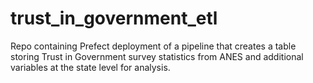 # trust_in_government_etl
Repo containing Prefect deployment of a pipeline that creates a table storing Trust in Government survey statistics from ANES and additional variables at the state level for analysis.
